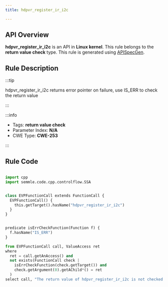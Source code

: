 ```yaml
---
title: hdpvr_register_ir_i2c

---
```



## API Overview
**hdpvr_register_ir_i2c** is an API in **Linux kernel**. This rule belongs to the **return value check** type. This rule is generated using [APISpecGen](../../tools/APISpecGen).
## Rule Description

:::tip

hdpvr_register_ir_i2c returns error pointer on failure, use IS_ERR to check the return value

:::

:::info

- Tags: **return value check**
- Parameter Index: **N/A**
- CWE Type: **CWE-253**

:::

## Rule Code
```python

import cpp
import semmle.code.cpp.controlflow.SSA


class EVPFunctionCall extends FunctionCall {
  EVPFunctionCall() {
    this.getTarget().hasName("hdpvr_register_ir_i2c")
  }
}


predicate isErrCheckFunction(Function f) {
  f.hasName("IS_ERR") 
}

from EVPFunctionCall call, ValueAccess ret
where
  ret = call.getAnAccess() and
  not exists(FunctionCall check |
    isErrCheckFunction(check.getTarget()) and
    check.getArgument(0).getAChild*() = ret
  )
select call, "The return value of hdpvr_register_ir_i2c is not checked with IS_ERR."
    
```